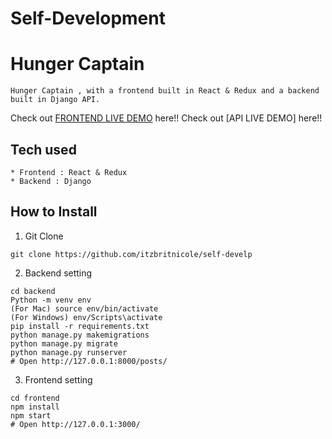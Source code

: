 # Self-Development
# Hunger Captain
```
Hunger Captain , with a frontend built in React & Redux and a backend built in Django API.
```
Check out [FRONTEND LIVE DEMO](https://hunger-cap-frontend.herokuapp.com/) here!!
Check out [API LIVE DEMO] here!!
## Tech used
```
* Frontend : React & Redux
* Backend : Django
```
## How to Install
1. Git Clone 
```
git clone https://github.com/itzbritnicole/self-develp
```
2. Backend setting
```
cd backend
Python -m venv env
(For Mac) source env/bin/activate
(For Windows) env/Scripts\activate
pip install -r requirements.txt
python manage.py makemigrations
python manage.py migrate
python manage.py runserver
# Open http://127.0.0.1:8000/posts/
```
3. Frontend setting
```
cd frontend
npm install
npm start
# Open http://127.0.0.1:3000/
```







